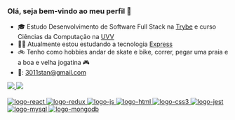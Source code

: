### Olá, seja bem-vindo ao meu perfil 👋

- 🎓 Estudo Desenvolvimento de Software Full Stack na <a href="https://www.betrybe.com/">Trybe</a> e curso Ciências da Computação na <a href="https://uvv.br/">UVV</a>
- 👩‍💻 Atualmente estou estudando a tecnologia <a href="https://expressjs.com/pt-br/">Express</a>
- 🚲 Tenho como hobbies andar de skate e bike, correr, pegar uma praia e a boa e velha jogatina 🎮
- 📧: 3011stan@gmail.com
 <div>
  <a href="https://github.com/3011stan">
  <img height="180em" src="https://github-readme-stats.vercel.app/api?username=3011stan&show_icons=true&theme=dark&include_all_commits=true&count_private=true"/>
  <img height="180em" src="https://github-readme-stats.vercel.app/api/top-langs/?username=3011stan&layout=compact&langs_count=7&theme=dark"/>
</div>

<div style="display: inline_block"><br>
  <img alt="logo-react" src="https://img.shields.io/badge/React-20232A?style=for-the-badge&logo=react&logoColor=61DAFB"/>
  <img alt="logo-redux" src="https://img.shields.io/badge/Redux-593D88?style=for-the-badge&logo=redux&logoColor=white"/>
  <img alt="logo-js" src="https://img.shields.io/badge/JavaScript-323330?style=for-the-badge&logo=javascript&logoColor=F7DF1E"/>
  <img alt="logo-html" src="https://img.shields.io/badge/HTML-239120?style=for-the-badge&logo=html5&logoColor=white"/>
  <img alt="logo-css3" src="https://img.shields.io/badge/CSS3-1572B6?style=for-the-badge&logo=css3&logoColor=white"/>
  <img alt="logo-jest" src="https://img.shields.io/badge/Jest-C21325?style=for-the-badge&logo=jest&logoColor=white">
  <img alt="logo-mysql" src="https://img.shields.io/badge/MySQL-00000F?style=for-the-badge&logo=mysql&logoColor=white">
  <img alt="logo-mongodb" src="https://img.shields.io/badge/MongoDB-4EA94B?style=for-the-badge&logo=mongodb&logoColor=white">
</div>
 <!-- ![Snake animation](https://github.com/3011stan/3011stan/blob/output/github-contribution-grid-snake.svg)
